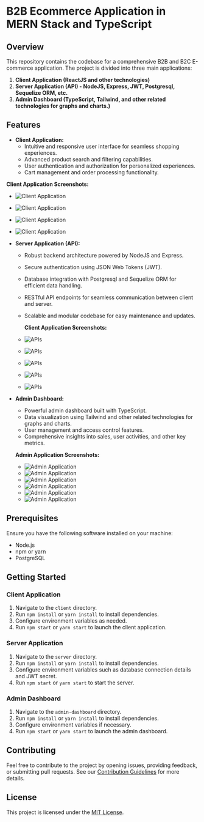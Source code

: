 # B2B Ecommerce Application in MERN Stack and TypeScript

## Overview

This repository contains the codebase for a comprehensive B2B and B2C E-commerce application. The project is divided into three main applications:

1. **Client Application (ReactJS and other technologies)**
2. **Server Application (API) - NodeJS, Express, JWT, Postgresql, Sequelize ORM, etc.**
3. **Admin Dashboard (TypeScript, Tailwind, and other related technologies for graphs and charts.)**

## Features

- **Client Application:**
  - Intuitive and responsive user interface for seamless shopping experiences.
  - Advanced product search and filtering capabilities.
  - User authentication and authorization for personalized experiences.
  - Cart management and order processing functionality.

**Client Application Screenshots:**
  - ![Client Application](./screen_shots/Client_Capture6.PNG)
  - ![Client Application](./screen_shots/Client_Capture13.PNG)
  - ![Client Application](./screen_shots/Client_Capture8.PNG)
  - ![Client Application](./screen_shots/Client_Capture9.PNG)
    

- **Server Application (API):**
  - Robust backend architecture powered by NodeJS and Express.
  - Secure authentication using JSON Web Tokens (JWT).
  - Database integration with Postgresql and Sequelize ORM for efficient data handling.
  - RESTful API endpoints for seamless communication between client and server.
  - Scalable and modular codebase for easy maintenance and updates.
 
    **Client Application Screenshots:**
  - ![APIs](./screen_shots/swagger1.PNG)
  - ![APIs](./screen_shots/swagger2.PNG)
  - ![APIs](./screen_shots/swagger3.PNG)
  - ![APIs](./screen_shots/swagger4.PNG)
  - ![APIs](./screen_shots/swagger5.PNG)
    

- **Admin Dashboard:**
  - Powerful admin dashboard built with TypeScript.
  - Data visualization using Tailwind and other related technologies for graphs and charts.
  - User management and access control features.
  - Comprehensive insights into sales, user activities, and other key metrics.

  **Admin Application Screenshots:**
  - ![Admin Application](./screen_shots/Capture.PNG)
  - ![Admin Application](./screen_shots/Capture2.PNG)
  - ![Admin Application](./screen_shots/Capture5.PNG)
  - ![Admin Application](./screen_shots/Capture3.PNG)
  - ![Admin Application](./screen_shots/Capture4.PNG)
  - ![Admin Application](./screen_shots/Capture7.PNG)
    

## Prerequisites

Ensure you have the following software installed on your machine:

- Node.js
- npm or yarn
- PostgreSQL

## Getting Started

### Client Application

1. Navigate to the `client` directory.
2. Run `npm install` or `yarn install` to install dependencies.
3. Configure environment variables as needed.
4. Run `npm start` or `yarn start` to launch the client application.

### Server Application

1. Navigate to the `server` directory.
2. Run `npm install` or `yarn install` to install dependencies.
3. Configure environment variables such as database connection details and JWT secret.
4. Run `npm start` or `yarn start` to start the server.

### Admin Dashboard

1. Navigate to the `admin-dashboard` directory.
2. Run `npm install` or `yarn install` to install dependencies.
3. Configure environment variables if necessary.
4. Run `npm start` or `yarn start` to launch the admin dashboard.

## Contributing

Feel free to contribute to the project by opening issues, providing feedback, or submitting pull requests. See our [Contribution Guidelines](CONTRIBUTING.md) for more details.

## License

This project is licensed under the [MIT License](LICENSE.md).
